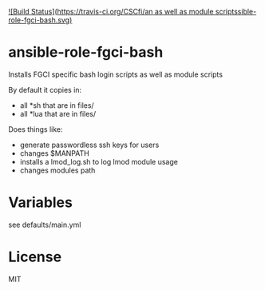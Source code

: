 [![Build Status](https://travis-ci.org/CSCfi/an as well as module scriptssible-role-fgci-bash.svg)](https://travis-ci.org/CSCfi/ansible-role-fgci-bash)
# ansible-role-fgci-bash
Installs FGCI specific bash login scripts as well as module scripts

By default it copies in:
 - all \*sh that are in files/
 - all \*lua that are in files/

Does things like:
 - generate passwordless ssh keys for users
 - changes $MANPATH
 - installs a lmod\_log.sh to log lmod module usage
 - changes modules path

# Variables

see defaults/main.yml

# License

MIT
